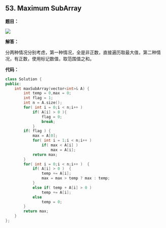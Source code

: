 ## 53. Maximum SubArray

**题目：**

![](http://p9zl5r4hu.bkt.clouddn.com/2018-11-11_32leet_53.png)

**解答：**

分两种情况分别考虑，第一种情况，全是非正数，直接遍历取最大值，第二种情况，有正数，使用标记数值，取范围值之和。

**代码：**

```cpp
class Solution {
public:
    int maxSubArray(vector<int>& A) {
        int temp = 0,max = 0;
		int flag = 1;
        int n = A.size();
		for( int i = 0;i < n;i++ )	
			if( A[i] > 0 ){
				flag = 0;
                break;
            }
		if( flag ) {
			max = A[0];
			for( int i = 1;i < n;i++ )
				if( max < A[i] )
					max = A[i];
			return max;
		}
		for( int i = 0;i < n;i++ )	{
			if( A[i] > 0 )	{
				temp += A[i];
				max = max > temp ? max : temp;
			}
			else if( temp + A[i] > 0 )
				temp += A[i];
			else
				temp = 0;
		}
		return max;
    }
};
```

